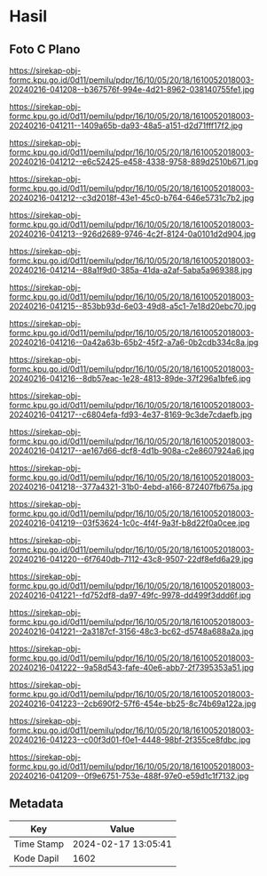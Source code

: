 # Hasil

## Foto C Plano

https://sirekap-obj-formc.kpu.go.id/0d11/pemilu/pdpr/16/10/05/20/18/1610052018003-20240216-041208--b367576f-994e-4d21-8962-038140755fe1.jpg

https://sirekap-obj-formc.kpu.go.id/0d11/pemilu/pdpr/16/10/05/20/18/1610052018003-20240216-041211--1409a65b-da93-48a5-a151-d2d71fff17f2.jpg

https://sirekap-obj-formc.kpu.go.id/0d11/pemilu/pdpr/16/10/05/20/18/1610052018003-20240216-041212--e6c52425-e458-4338-9758-889d2510b671.jpg

https://sirekap-obj-formc.kpu.go.id/0d11/pemilu/pdpr/16/10/05/20/18/1610052018003-20240216-041212--c3d2018f-43e1-45c0-b764-646e5731c7b2.jpg

https://sirekap-obj-formc.kpu.go.id/0d11/pemilu/pdpr/16/10/05/20/18/1610052018003-20240216-041213--926d2689-9746-4c2f-8124-0a0101d2d904.jpg

https://sirekap-obj-formc.kpu.go.id/0d11/pemilu/pdpr/16/10/05/20/18/1610052018003-20240216-041214--88a1f9d0-385a-41da-a2af-5aba5a969388.jpg

https://sirekap-obj-formc.kpu.go.id/0d11/pemilu/pdpr/16/10/05/20/18/1610052018003-20240216-041215--853bb93d-6e03-49d8-a5c1-7e18d20ebc70.jpg

https://sirekap-obj-formc.kpu.go.id/0d11/pemilu/pdpr/16/10/05/20/18/1610052018003-20240216-041216--0a42a63b-65b2-45f2-a7a6-0b2cdb334c8a.jpg

https://sirekap-obj-formc.kpu.go.id/0d11/pemilu/pdpr/16/10/05/20/18/1610052018003-20240216-041216--8db57eac-1e28-4813-89de-37f296a1bfe6.jpg

https://sirekap-obj-formc.kpu.go.id/0d11/pemilu/pdpr/16/10/05/20/18/1610052018003-20240216-041217--c6804efa-fd93-4e37-8169-9c3de7cdaefb.jpg

https://sirekap-obj-formc.kpu.go.id/0d11/pemilu/pdpr/16/10/05/20/18/1610052018003-20240216-041217--ae167d66-dcf8-4d1b-908a-c2e8607924a6.jpg

https://sirekap-obj-formc.kpu.go.id/0d11/pemilu/pdpr/16/10/05/20/18/1610052018003-20240216-041218--377a4321-31b0-4ebd-a166-872407fb675a.jpg

https://sirekap-obj-formc.kpu.go.id/0d11/pemilu/pdpr/16/10/05/20/18/1610052018003-20240216-041219--03f53624-1c0c-4f4f-9a3f-b8d22f0a0cee.jpg

https://sirekap-obj-formc.kpu.go.id/0d11/pemilu/pdpr/16/10/05/20/18/1610052018003-20240216-041220--6f7640db-7112-43c8-9507-22df8efd6a29.jpg

https://sirekap-obj-formc.kpu.go.id/0d11/pemilu/pdpr/16/10/05/20/18/1610052018003-20240216-041221--fd752df8-da97-49fc-9978-dd499f3ddd6f.jpg

https://sirekap-obj-formc.kpu.go.id/0d11/pemilu/pdpr/16/10/05/20/18/1610052018003-20240216-041221--2a3187cf-3156-48c3-bc62-d5748a688a2a.jpg

https://sirekap-obj-formc.kpu.go.id/0d11/pemilu/pdpr/16/10/05/20/18/1610052018003-20240216-041222--9a58d543-fafe-40e6-abb7-2f7395353a51.jpg

https://sirekap-obj-formc.kpu.go.id/0d11/pemilu/pdpr/16/10/05/20/18/1610052018003-20240216-041223--2cb690f2-57f6-454e-bb25-8c74b69a122a.jpg

https://sirekap-obj-formc.kpu.go.id/0d11/pemilu/pdpr/16/10/05/20/18/1610052018003-20240216-041223--c00f3d01-f0e1-4448-98bf-2f355ce8fdbc.jpg

https://sirekap-obj-formc.kpu.go.id/0d11/pemilu/pdpr/16/10/05/20/18/1610052018003-20240216-041209--0f9e6751-753e-488f-97e0-e59d1c1f7132.jpg


## Metadata

| Key        | Value               |
| ---------- | ------------------- |
| Time Stamp | 2024-02-17 13:05:41 |
| Kode Dapil | 1602                |




